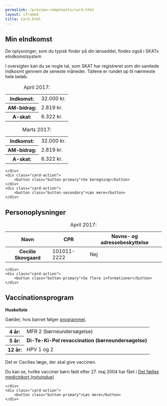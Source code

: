 ```yaml
--- 
permalink: /preview-components/card.html
layout: iframed 
title: Card.html
---
```

<div class="card card-large card-fit">
    <div class="card-header">
        <h2>Min eIndkomst</h2>
        <p></p>
    </div>
    <div class="card-block card-content">
        <p>De oplysninger, som du typisk finder på din lønseddel, findes også i
            SKATs eIndkomstsystem</p>
        <p>I oversigten kan du se nogle tal, som SKAT har registreret som din samlede
            indkosmt gennem de seneste måneder. Tallene er rundet op til nærmeste
            hele beløb.</p>
        <table class="table-borderless">
            <caption>April 2017:</caption>
            <tbody>
                <tr>
                    <th scope="row"><strong>Indkomst:</strong></th>
                    <td>32.000 kr.</td>
                </tr>
                <tr>
                    <th scope="row"><strong>AM-bidrag:</strong></th>
                    <td>2.819 kr.</td>
                </tr>
                <tr>
                    <th scope="row"><strong>A-skat:</strong></th>
                    <td>6.322 kr.</td>
                </tr>
            </tbody>
        </table>
        <table class="table-borderless">
            <caption>Marts 2017:</caption>
            <tbody>
                <tr>
                    <th scope="row"><strong>Indkomst:</strong></th>
                    <td>32.000 kr.</td>
                </tr>
                <tr>
                    <th scope="row"><strong>AM-bidrag:</strong></th>
                    <td>2.819 kr.</td>
                </tr>
                <tr>
                    <th scope="row"><strong>A-skat:</strong></th>
                    <td>6.322 kr.</td>
                </tr>
            </tbody>
        </table>

    </div>
    <div class="card-action">
        <button class="button-primary">Se beregning</button>
    </div>
    <div class="card-action">
        <button class="button-secondary">Læs mere</button>
    </div>
</div>

<div class="card card-large card-fit">
    <div class="card-header">
        <h2>Personoplysninger</h2>
        <p></p>
    </div>
    <div class="card-block card-content">
        <table class="table-borderless">
            <caption>April 2017:</caption>
            <thead>
                <tr>
                    <th scope="col">Navn</th>
                    <th scope="col">CPR</th>
                    <th scope="col">Navne- og adressebeskyttelse</th>
                </tr>
            </thead>
            <tbody>
                <tr>
                    <th scope="row">Cecilie Skovgaard</th>
                    <td>101011-2222</td>
                    <td>Nej</td>
                </tr>
            </tbody>
        </table>

    </div>
    <div class="card-action">
        <button class="button-primary">Se flere informationer</button>
    </div>
</div>

<div class="card card-large card-fit">
    <div class="card-header">
        <h2>Vaccinationsprogram</h2>
        <p></p>
    </div>
    <div class="card-block card-content">
        <p><strong>Huskeliste</strong></p>
        <p>Gælder, hvis barnet følger
            <a href="#">programmet</a>.</p>
        <table class="table-borderless">
            <tbody>
                <tr>
                    <th scope="row"><strong>4 år:</strong></th>
                    <td>MFR 2 (børneundersøgelse)</td>
                </tr>
                <tr>
                    <th scope="row"><strong>5 år:</strong></th>
                    <td><strong>Di-Te-Ki-Pol revaccination (børneundersøgelse)</strong></td>
                </tr>
                <tr>
                    <th scope="row"><strong>12 år:</strong></th>
                    <td>HPV 1 og 2</td>
                </tr>
            </tbody>
        </table>
        <p>Det er Cecilies læge, der skal give vaccinen.</p>
        <p>Du kan se, hvilke vacciner børn født efter 27. maj 2004 har fået i
            <a
                href="#">Det fælles medicinkort (nytvindue)</a>

    </div>
    <div class="card-action">
        <button class="button-primary">Læs mere</button>
    </div>
</div>